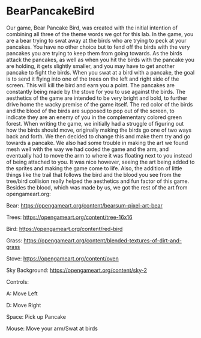 # BearPancakeBird
Our game, Bear Pancake Bird, was created with the initial intention of combining all three of the theme words we got for this lab. In the game, you are a bear trying to swat away at the birds who are trying to peck at your pancakes. You have no other choice but to fend off the birds with the very pancakes you are trying to keep them from going towards. As the birds attack the pancakes, as well as when you hit the birds with the pancake you are holding, it gets slightly smaller, and you may have to get another pancake to fight the birds. When you swat at a bird with a pancake, the goal is to send it flying into one of the trees on the left and right side of the screen. This will kill the bird and earn you a point. The pancakes are constantly being made by the stove for you to use against the birds. The aesthetics of the game are intended to be very bright and bold, to further drive home the wacky premise of the game itself. The red color of the birds and the blood of the birds are supposed to pop out of the screen, to indicate they are an enemy of you in the complementary colored green forest. When writing the game, we initially had a struggle of figuring out how the birds should move, originally making the birds go one of two ways back and forth. We then decided to change this and make them try and go towards a pancake. We also had some trouble in making the art we found mesh well with the way we had coded the game and the arm, and eventually had to move the arm to where it was floating next to you instead of being attached to you. It was nice however, seeing the art being added to the sprites and making the game come to life. Also, the addition of little things like the trail that follows the bird and the blood you see from the tree/bird collision really helped the aesthetics and fun factor of this game. Besides the blood, which was made by us, we got the rest of the art from opengameart.org:

Bear:
https://opengameart.org/content/bearsum-pixel-art-bear

Trees:
https://opengameart.org/content/tree-16x16

Bird:
https://opengameart.org/content/red-bird

Grass:
https://opengameart.org/content/blended-textures-of-dirt-and-grass

Stove:
https://opengameart.org/content/oven

Sky Background:
https://opengameart.org/content/sky-2

Controls:

A: Move Left

D: Move Right

Space: Pick up Pancake

Mouse: Move your arm/Swat at birds
